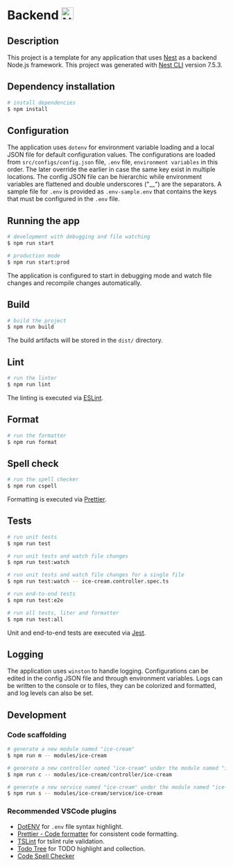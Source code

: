 # Backend <a href="http://nestjs.com/" target="blank"><img src="https://nestjs.com/img/logo_text.svg" height="28" alt="Nest Logo" /></a>

## Description

This project is a template for any application that uses [Nest](https://github.com/nestjs/nest) as a backend Node.js framework. This project was generated with [Nest CLI](https://docs.nestjs.com/cli/overview) version 7.5.3.

## Dependency installation

```bash
# install dependencies
$ npm install
```

## Configuration

The application uses `dotenv` for environment variable loading and a local JSON file for default configuration values. The configurations are loaded from `src/configs/config.json` file, `.env` file, `environment variables` in this order. The later override the earlier in case the same key exist in multiple locations. The config JSON file can be hierarchic while environment variables are flattened and double underscores ("\_\_") are the separators. A sample file for `.env` is provided as `.env-sample.env` that contains the keys that must be configured in the `.env` file.

## Running the app

```bash
# development with debugging and file watching
$ npm run start

# production mode
$ npm run start:prod
```

The application is configured to start in debugging mode and watch file changes and recompile changes automatically.

## Build

```bash
# build the project
$ npm run build
```

The build artifacts will be stored in the `dist/` directory.

## Lint

```bash
# run the linter
$ npm run lint
```

The linting is executed via [ESLint](https://eslint.org/).

## Format

```bash
# run the formatter
$ npm run format
```

## Spell check

```bash
# run the spell checker
$ npm run cspell
```

Formatting is executed via [Prettier](https://prettier.io/).

## Tests

```bash
# run unit tests
$ npm run test

# run unit tests and watch file changes
$ npm run test:watch

# run unit tests and watch file changes for a single file
$ npm run test:watch -- ice-cream.controller.spec.ts

# run end-to-end tests
$ npm run test:e2e

# run all tests, liter and formatter
$ npm run test:all
```

Unit and end-to-end tests are executed via [Jest](https://jestjs.io/).

## Logging

The application uses `winston` to handle logging. Configurations can be edited in the config JSON file and through environment variables. Logs can be written to the console or to files, they can be colorized and formatted, and log levels can also be set.

## Development

### Code scaffolding

```bash
# generate a new module named "ice-cream"
$ npm run m -- modules/ice-cream

# generate a new controller named "ice-cream" under the module named "ice-cream"
$ npm run c -- modules/ice-cream/controller/ice-cream

# generate a new service named "ice-cream" under the module named "ice-cream"
$ npm run s -- modules/ice-cream/service/ice-cream
```

### Recommended VSCode plugins

-   [DotENV](https://marketplace.visualstudio.com/items?itemName=mikestead.dotenv) for `.env` file syntax highlight.
-   [Prettier - Code formatter](https://marketplace.visualstudio.com/items?itemName=esbenp.prettier-vscode) for consistent code formatting.
-   [TSLint](https://marketplace.visualstudio.com/items?itemName=ms-vscode.vscode-typescript-tslint-plugin) for tslint rule validation.
-   [Todo Tree](https://marketplace.visualstudio.com/items?itemName=Gruntfuggly.todo-tree) for TODO highlight and collection.
-   [Code Spell Checker](https://marketplace.visualstudio.com/items?itemName=streetsidesoftware.code-spell-checker)
